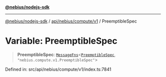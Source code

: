 [**@nebius/nodejs-sdk**](../../../../../README.md)

---

[@nebius/nodejs-sdk](../../../../../README.md) / [api/nebius/compute/v1](../README.md) / PreemptibleSpec

# Variable: PreemptibleSpec

> **PreemptibleSpec**: [`MessageFns`](../../../../../runtime/protos/core/interfaces/MessageFns.md)\<[`PreemptibleSpec`](../interfaces/PreemptibleSpec.md), `"nebius.compute.v1.PreemptibleSpec"`\>

Defined in: src/api/nebius/compute/v1/index.ts:7841
